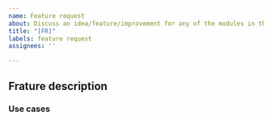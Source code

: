 ```yaml
---
name: Feature request
about: Discuss an idea/feature/improvement for any of the modules in the library
title: "[FR]"
labels: feature request
assignees: ''

---
```


## Frature description
<!-- A description of the feature -->

### Use cases
<!-- Instances where this feature would be useful -->
